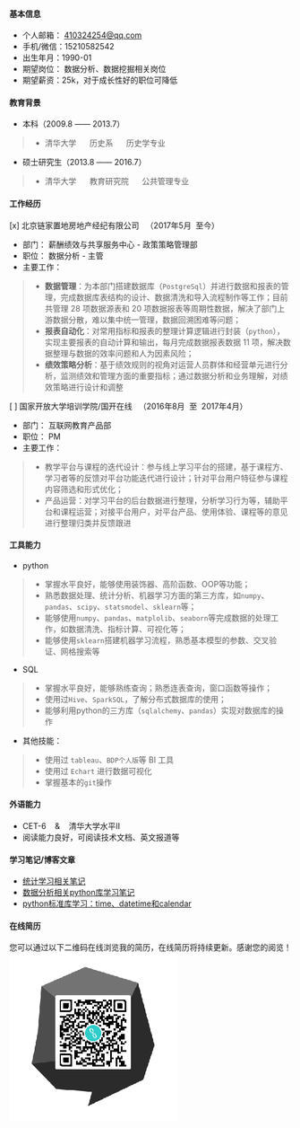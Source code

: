 #### 基本信息
* 个人邮箱： 410324254@qq.com
* 手机/微信：15210582542
* 出生年月：1990-01
* 期望岗位： 数据分析、数据挖掘相关岗位
* 期望薪资：25k，对于成长性好的职位可降低 

#### 教育背景
* 本科（2009.8 —— 2013.7）
> * 清华大学  &nbsp;&nbsp;&nbsp;&nbsp; 历史系  &nbsp;&nbsp;&nbsp;&nbsp; 历史学专业
* 硕士研究生（2013.8 —— 2016.7）
> * 清华大学  &nbsp;&nbsp;&nbsp;&nbsp;  教育研究院   &nbsp;&nbsp;&nbsp;&nbsp; 公共管理专业


#### 工作经历
[x]  北京链家置地房地产经纪有限公司 &nbsp;&nbsp;（2017年5月&nbsp;&nbsp;至今）
- 部门： 薪酬绩效与共享服务中心 - 政策策略管理部
- 职位： 数据分析 - 主管
- 主要工作：
> * **数据管理**：为本部门搭建数据库（`PostgreSql`）并进行数据和报表的管理，完成数据库表结构的设计、数据清洗和导入流程制作等工作；目前共管理 28 项数据源表和 20 项数据报表等周期性数据，解决了部门上游数据分散，难以集中统一管理，数据回溯困难等问题；
> * **报表自动化**：对常用指标和报表的整理计算逻辑进行封装（`python`），实现主要报表的自动计算和输出，每月完成数据报表数据 11 项，解决数据整理与数据的效率问题和人为因素风险；
> * **绩效策略分析**：基于绩效规则的视角对运营人员群体和经营单元进行分析，监测绩效和管理方面的重要指标；通过数据分析和业务理解，对绩效策略进行设计和调整

 [ ]  国家开放大学培训学院/国开在线 &nbsp;&nbsp;（2016年8月&nbsp;&nbsp;至&nbsp;&nbsp;2017年4月）
- 部门： 互联网教育产品部
- 职位： PM
- 主要工作：
> * 教学平台与课程的迭代设计：参与线上学习平台的搭建，基于课程方、学习者等的反馈对平台功能迭代进行设计；针对平台用户特征参与课程内容筛选和形式优化；
> * 产品运营：对学习平台的后台数据进行整理，分析学习行为等，辅助平台和课程运营；对接平台用户，对平台产品、使用体验、课程等的意见进行整理归类并反馈跟进

#### 工具能力
* python
> * 掌握水平良好，能够使用装饰器、高阶函数、OOP等功能；
> * 熟悉数据处理、统计分析、机器学习方面的第三方库，如`numpy`、`pandas`、`scipy`、`statsmodel`、`sklearn`等；
> * 能够使用`numpy`、`pandas`、`matplolib`、`seaborn`等完成数据的处理工作，如数据清洗、指标计算、可视化等；
> * 能够使用`sklearn`搭建机器学习流程，熟悉基本模型的参数、交叉验证、网格搜索等


* SQL
> * 掌握水平良好，能够熟练查询；熟悉连表查询，窗口函数等操作；
> * 使用过`Hive`、`SparkSQL`，了解分布式数据库的使用；
> * 能够利用python的三方库（`sqlalchemy`、`pandas`）实现对数据库的操作

* 其他技能：
> * 使用过 `tableau`、`BDP个人版`等 BI 工具
> * 使用过 `Echart` 进行数据可视化
> * 掌握基本的`git`操作

#### 外语能力
* CET-6 &nbsp;&nbsp; & &nbsp;&nbsp; 清华大学水平Ⅱ
* 阅读能力良好，可阅读技术文档、英文报道等

#### 学习笔记/博客文章
* [统计学习相关笔记](https://github.com/Bingtuu/statistical_learning_notes)
* [数据分析相关python库学习笔记]()
* [python标准库学习：time、datetime和calendar](https://blog.csdn.net/github_37999869/article/details/100696453)



#### 在线简历
您可以通过以下二维码在线浏览我的简历，在线简历将持续更新。感谢您的阅览！
![resume_QR](/github简历二维码.png)
